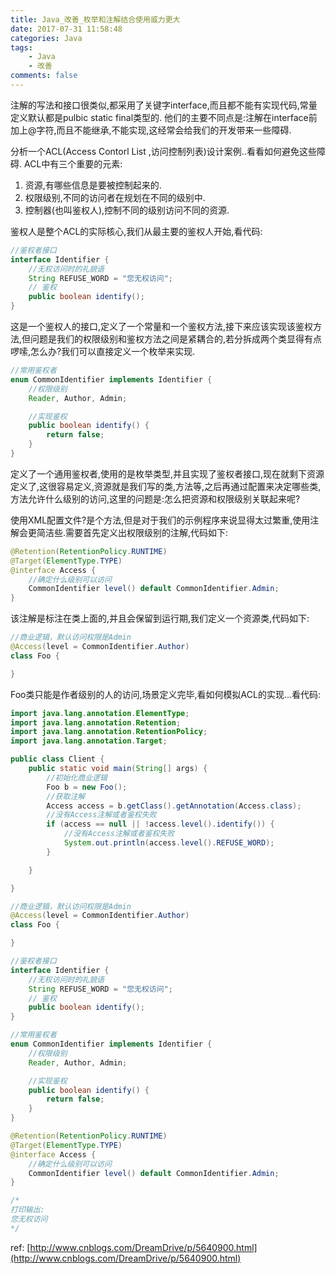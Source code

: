```yaml
---
title: Java_改善_枚举和注解结合使用威力更大
date: 2017-07-31 11:58:48
categories: Java
tags:
    - Java
    - 改善
comments: false
---
```


注解的写法和接口很类似,都采用了关键字interface,而且都不能有实现代码,常量定义默认都是pulbic static final类型的.
他们的主要不同点是:注解在interface前加上@字符,而且不能继承,不能实现,这经常会给我们的开发带来一些障碍.

分析一个ACL(Access Contorl List ,访问控制列表)设计案例..看看如何避免这些障碍.
ACL中有三个重要的元素:
1. 资源,有哪些信息是要被控制起来的.
2. 权限级别,不同的访问者在规划在不同的级别中.
3. 控制器(也叫鉴权人),控制不同的级别访问不同的资源.

鉴权人是整个ACL的实际核心,我们从最主要的鉴权人开始,看代码:
```java
//鉴权者接口
interface Identifier {
    //无权访问时的礼貌语
    String REFUSE_WORD = "您无权访问";
    // 鉴权
    public boolean identify();
}
```
这是一个鉴权人的接口,定义了一个常量和一个鉴权方法,接下来应该实现该鉴权方法,但问题是我们的权限级别和鉴权方法之间是紧耦合的,若分拆成两个类显得有点啰嗦,怎么办?我们可以直接定义一个枚举来实现.
```java
//常用鉴权者
enum CommonIdentifier implements Identifier {
    //权限级别
    Reader, Author, Admin;

    //实现鉴权
    public boolean identify() {
        return false;
    }
}
```

定义了一个通用鉴权者,使用的是枚举类型,并且实现了鉴权者接口,现在就剩下资源定义了,这很容易定义,资源就是我们写的类,方法等,之后再通过配置来决定哪些类,方法允许什么级别的访问,这里的问题是:怎么把资源和权限级别关联起来呢?

使用XML配置文件?是个方法,但是对于我们的示例程序来说显得太过繁重,使用注解会更简洁些.需要首先定义出权限级别的注解,代码如下:
```java
@Retention(RetentionPolicy.RUNTIME)
@Target(ElementType.TYPE)
@interface Access {
    //确定什么级别可以访问
    CommonIdentifier level() default CommonIdentifier.Admin;
}
```

该注解是标注在类上面的,并且会保留到运行期,我们定义一个资源类,代码如下:
```java
//商业逻辑，默认访问权限是Admin
@Access(level = CommonIdentifier.Author)
class Foo {

}
```

Foo类只能是作者级别的人的访问,场景定义完毕,看如何模拟ACL的实现...看代码:
```java
import java.lang.annotation.ElementType;
import java.lang.annotation.Retention;
import java.lang.annotation.RetentionPolicy;
import java.lang.annotation.Target;

public class Client {
    public static void main(String[] args) {
        //初始化商业逻辑
        Foo b = new Foo();
        //获取注解
        Access access = b.getClass().getAnnotation(Access.class);
        //没有Access注解或者鉴权失败
        if (access == null || !access.level().identify()) {
            //没有Access注解或者鉴权失败
            System.out.println(access.level().REFUSE_WORD);
        }

    }

}

//商业逻辑，默认访问权限是Admin
@Access(level = CommonIdentifier.Author)
class Foo {

}

//鉴权者接口
interface Identifier {
    //无权访问时的礼貌语
    String REFUSE_WORD = "您无权访问";
    // 鉴权
    public boolean identify();
}

//常用鉴权者
enum CommonIdentifier implements Identifier {
    //权限级别
    Reader, Author, Admin;

    //实现鉴权
    public boolean identify() {
        return false;
    }
}

@Retention(RetentionPolicy.RUNTIME)
@Target(ElementType.TYPE)
@interface Access {
    //确定什么级别可以访问
    CommonIdentifier level() default CommonIdentifier.Admin;
}

/*
打印输出:
您无权访问
*/
```

ref:
[http://www.cnblogs.com/DreamDrive/p/5640900.html](http://www.cnblogs.com/DreamDrive/p/5640900.html)

<!-- more -->

